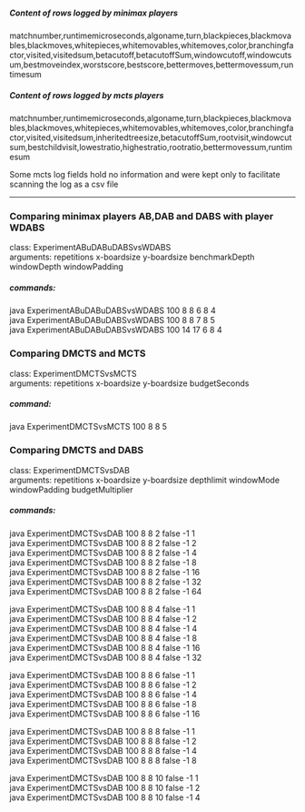 ##### Content of rows logged by minimax players
matchnumber,runtimemicroseconds,algoname,turn,blackpieces,blackmovables,blackmoves,whitepieces,whitemovables,whitemoves,color,branchingfactor,visited,visitedsum,betacutoff,betacutoffSum,windowcutoff,windowcutsum,bestmoveindex,worstscore,bestscore,bettermoves,bettermovessum,runtimesum

##### Content of rows logged by mcts players
matchnumber,runtimemicroseconds,algoname,turn,blackpieces,blackmovables,blackmoves,whitepieces,whitemovables,whitemoves,color,branchingfactor,visited,visitedsum,inheritedtreesize,betacutoffSum,rootvisit,windowcutsum,bestchildvisit,lowestratio,highestratio,rootratio,bettermovessum,runtimesum

Some mcts log fields hold no information and were kept only to facilitate scanning the log as a csv file

*********************************************************************************************************************

### Comparing minimax players AB,DAB and DABS with player WDABS

class: ExperimentABuDABuDABSvsWDABS\
arguments: repetitions x-boardsize y-boardsize benchmarkDepth windowDepth windowPadding

##### commands:
java ExperimentABuDABuDABSvsWDABS 100 8 8 6 8 4\
java ExperimentABuDABuDABSvsWDABS 100 8 8 7 8 5\
java ExperimentABuDABuDABSvsWDABS 100 14 17 6 8 4



### Comparing DMCTS and MCTS

class: ExperimentDMCTSvsMCTS\
arguments: repetitions x-boardsize y-boardsize budgetSeconds

##### command:
java ExperimentDMCTSvsMCTS 100 8 8 5


### Comparing DMCTS and DABS

class: ExperimentDMCTSvsDAB\
arguments: repetitions x-boardsize y-boardsize depthlimit windowMode windowPadding budgetMultiplier

##### commands:
java ExperimentDMCTSvsDAB 100 8 8 2 false -1 1\
java ExperimentDMCTSvsDAB 100 8 8 2 false -1 2\
java ExperimentDMCTSvsDAB 100 8 8 2 false -1 4\
java ExperimentDMCTSvsDAB 100 8 8 2 false -1 8\
java ExperimentDMCTSvsDAB 100 8 8 2 false -1 16\
java ExperimentDMCTSvsDAB 100 8 8 2 false -1 32\
java ExperimentDMCTSvsDAB 100 8 8 2 false -1 64

java ExperimentDMCTSvsDAB 100 8 8 4 false -1 1\
java ExperimentDMCTSvsDAB 100 8 8 4 false -1 2\
java ExperimentDMCTSvsDAB 100 8 8 4 false -1 4\
java ExperimentDMCTSvsDAB 100 8 8 4 false -1 8\
java ExperimentDMCTSvsDAB 100 8 8 4 false -1 16\
java ExperimentDMCTSvsDAB 100 8 8 4 false -1 32

java ExperimentDMCTSvsDAB 100 8 8 6 false -1 1\
java ExperimentDMCTSvsDAB 100 8 8 6 false -1 2\
java ExperimentDMCTSvsDAB 100 8 8 6 false -1 4\
java ExperimentDMCTSvsDAB 100 8 8 6 false -1 8\
java ExperimentDMCTSvsDAB 100 8 8 6 false -1 16

java ExperimentDMCTSvsDAB 100 8 8 8 false -1 1\
java ExperimentDMCTSvsDAB 100 8 8 8 false -1 2\
java ExperimentDMCTSvsDAB 100 8 8 8 false -1 4\
java ExperimentDMCTSvsDAB 100 8 8 8 false -1 8

java ExperimentDMCTSvsDAB 100 8 8 10 false -1 1\
java ExperimentDMCTSvsDAB 100 8 8 10 false -1 2\
java ExperimentDMCTSvsDAB 100 8 8 10 false -1 4
